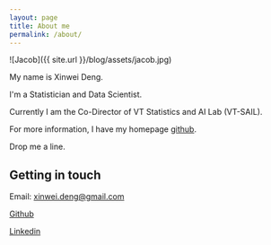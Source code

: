 ```yaml
---
layout: page
title: About me
permalink: /about/
---
```


![Jacob]({{ site.url }}/blog/assets/jacob.jpg)


My name is Xinwei Deng.

I'm a Statistician and Data Scientist.

Currently I am the Co-Director of VT Statistics and AI Lab (VT-SAIL).

For more information, I have my homepage [github](http://xwdeng80.github.io).

Drop me a line.


## Getting in touch
Email: xinwei.deng@gmail.com

[Github](http://github.com/xwdeng80)

[Linkedin](https://www.linkedin.com/in/xwdeng80)
